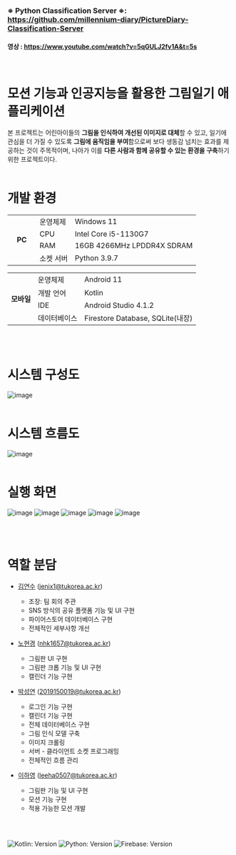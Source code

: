 ### ※ <b>Python Classification Server</b> ※: https://github.com/millennium-diary/PictureDiary-Classification-Server
#### 영상 : <a>https://www.youtube.com/watch?v=5qGULJ2fv1A&t=5s</a>
<br>

# 모션 기능과 인공지능을 활용한 그림일기 애플리케이션
본 프로젝트는 어린아이들의 <b>그림을 인식하여 개선된 이미지로 대체</b>할 수 있고, 일기에 관심을 더 가질 수 있도록 <b>그림에 움직임을 부여</b>함으로써 보다 생동감 넘치는 효과를 제공하는 것이 주목적이며, 나아가 이를 <b>다른 사람과 함께 공유할 수 있는 환경을 구축</b>하기 위한 프로젝트이다.
<br><br>

# 개발 환경
<table>
  <tr>
    <td rowspan="4"><b>&nbsp;&nbsp;&nbsp;PC&nbsp;&nbsp;&nbsp;</td>
    <td>운영체제</td>
    <td>Windows 11</td>
  </tr>
  <tr>
    <td>CPU</td>
    <td>Intel Core i5-1130G7</td>
  </tr>
  <tr>
    <td>RAM</td>
    <td>16GB 4266MHz LPDDR4X SDRAM</td>
  </tr>
  <tr>
    <td>소켓 서버</td>
    <td>Python 3.9.7</td>
  </tr>
</table>

<table>
  <tr>
    <td rowspan="4"><b>모바일</td>
    <td>운영체제</td>
    <td>Android 11</td>
  </tr>
  <tr>
    <td>개발 언어</td>
    <td>Kotlin</td>
  </tr>
  <tr>
    <td>IDE</td>
    <td>Android Studio 4.1.2</td>
  </tr>
  <tr>
    <td>데이터베이스</td>
    <td>Firestore Database, SQLite(내장)</td>
  </tr>
</table>
<br><br>

# 시스템 구성도
![image](https://user-images.githubusercontent.com/61930770/187326046-e1492a30-1b6b-4703-911c-61407f185a28.png)
<br><br>

# 시스템 흐름도
![image](https://user-images.githubusercontent.com/61930770/187326128-cbc0961c-586a-4351-9fe7-b3393a094e5d.png)
<br><br>

# 실행 화면
![image](https://user-images.githubusercontent.com/61930770/187321541-5feaf08f-90b4-47df-b2e5-93d142d6e03e.png)
![image](https://user-images.githubusercontent.com/61930770/187321635-42122c3d-f2c3-4a0c-9f81-bb72a6ae76e9.png)
![image](https://user-images.githubusercontent.com/61930770/187321656-15d97824-14d1-4496-a7f5-eefb1777bdeb.png)
![image](https://user-images.githubusercontent.com/61930770/187321782-5e4d1d5f-4d9c-486a-8bcf-d79fdceeb2ae.png)
![image](https://user-images.githubusercontent.com/61930770/187321959-938ac9e4-ae4b-4496-979f-6310948404cf.png)

<!--![image](https://user-images.githubusercontent.com/62047373/175224502-8c29c818-9851-4ba0-ab37-e16625e6c7a7.png)-->
<!--![image](https://user-images.githubusercontent.com/62047373/175224521-3ed4908e-2f39-42f1-b57a-30cd2f8ee113.png)-->
<br><br>

# 역할 분담
* <a href="https://github.com/yeonsu10">김연수</a> (jenix1@tukorea.ac.kr)
  - 조장: 팀 회의 주관
  - SNS 방식의 공유 플랫폼 기능 및 UI 구현
  - 파이어스토어 데이터베이스 구현
  - 전체적인 세부사항 개선
  
* <a href="https://github.com/nhk1657">노현경</a> (nhk1657@tukorea.ac.kr)
  - 그림판 UI 구현
  - 그림판 크롭 기능 및 UI 구현 
  - 캘린더 기능 구현
  
* <a href="https://github.com/ddubidubap">박성연</a> (2019150019@tukorea.ac.kr)
  - 로그인 기능 구현
  - 캘린더 기능 구현
  - 전체 데이터베이스 구현
  - 그림 인식 모델 구축
  - 이미지 크롤링
  - 서버 - 클라이언트 소켓 프로그래밍
  - 전체적인 흐름 관리
  
* <a href="https://github.com/LHY00y">이하영</a> (leeha0507@tukorea.ac.kr)
  - 그림판 기능 및 UI 구현
  - 모션 기능 구현
  - 적용 가능한 모션 개발
 
<br><br>

![Kotlin: Version](https://img.shields.io/badge/Kotlin-green)
![Python: Version](https://img.shields.io/badge/Python-blue)
![Firebase: Version](https://img.shields.io/badge/Firebase-orange)

